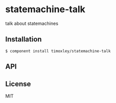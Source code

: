 
# statemachine-talk

  talk about statemachines

## Installation

    $ component install timoxley/statemachine-talk

## API

   

## License

  MIT
